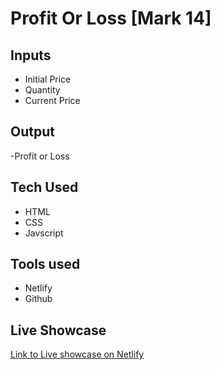# Profit Or Loss [Mark 14]



## Inputs

 - Initial Price
 - Quantity
 - Current Price

## Output

 -Profit or Loss

## Tech Used
 - HTML
 - CSS
 - Javscript
 
 ## Tools used
 - Netlify
 - Github

  

## Live Showcase
[Link to Live showcase on Netlify]()

